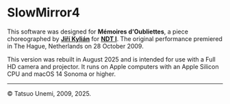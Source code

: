 # SlowMirror4

This software was designed for **Mémoires d‘Oubliettes**, a piece choreographed by **[Jiří Kylián](https://www.jirikylian.com)** for **[NDT I](https://www.ndt.nl/en/)**. The original performance premiered in The Hague, Netherlands on 28 October 2009.

This version was rebuilt in August 2025 and is intended for use with a Full HD camera and projector. It runs on Apple computers with an Apple Silicon CPU and macOS 14 Sonoma or higher.

---

&copy; Tatsuo Unemi, 2009, 2025.